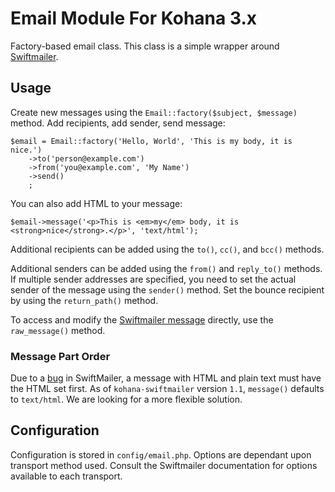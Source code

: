 # Email Module For Kohana 3.x

Factory-based email class. This class is a simple wrapper around [Swiftmailer](http://github.com/swiftmailer/swiftmailer).

## Usage

Create new messages using the `Email::factory($subject, $message)` method. Add recipients, add sender, send message:

    $email = Email::factory('Hello, World', 'This is my body, it is nice.')
        ->to('person@example.com')
        ->from('you@example.com', 'My Name')
        ->send()
        ;

You can also add HTML to your message:

    $email->message('<p>This is <em>my</em> body, it is <strong>nice</strong>.</p>', 'text/html');

Additional recipients can be added using the `to()`, `cc()`, and `bcc()` methods.

Additional senders can be added using the `from()` and `reply_to()` methods. If multiple sender addresses are specified, you need to set the actual sender of the message using the `sender()` method. Set the bounce recipient by using the `return_path()` method.

To access and modify the [Swiftmailer message](http://swiftmailer.org/docs/messages) directly, use the `raw_message()` method.

### Message Part Order

Due to a [bug](https://github.com/swiftmailer/swiftmailer/issues/184#issuecomment-5198845) in SwiftMailer, a message with HTML and plain text must have the HTML set first.
As of `kohana-swiftmailer` version `1.1`, `message()` defaults to `text/html`. We are looking for a more flexible solution.

## Configuration

Configuration is stored in `config/email.php`. Options are dependant upon transport method used. Consult the Swiftmailer documentation for options available to each transport.
